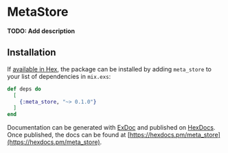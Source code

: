 # MetaStore

**TODO: Add description**

## Installation

If [available in Hex](https://hex.pm/docs/publish), the package can be installed
by adding `meta_store` to your list of dependencies in `mix.exs`:

```elixir
def deps do
  [
    {:meta_store, "~> 0.1.0"}
  ]
end
```

Documentation can be generated with [ExDoc](https://github.com/elixir-lang/ex_doc)
and published on [HexDocs](https://hexdocs.pm). Once published, the docs can
be found at [https://hexdocs.pm/meta_store](https://hexdocs.pm/meta_store).

